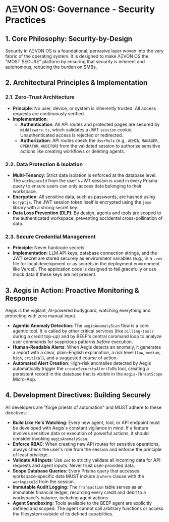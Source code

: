 # ΛΞVON OS: Governance - Security Practices

## 1. Core Philosophy: Security-by-Design

Security in ΛΞVON OS is a foundational, pervasive layer woven into the very fabric of the operating system. It is designed to make ΛΞVON OS the "MOST SECURE" platform by ensuring that security is inherent and autonomous, reducing the burden on SMBs.

## 2. Architectural Principles & Implementation

### 2.1. Zero-Trust Architecture

-   **Principle**: No user, device, or system is inherently trusted. All access requests are continuously verified.
-   **Implementation**:
    -   **Authentication**: All API routes and protected pages are secured by `middleware.ts`, which validates a JWT `session` cookie. Unauthenticated access is rejected or redirected.
    -   **Authorization**: API routes check the `UserRole` (e.g., `ADMIN`, `MANAGER`, `OPERATOR`, `AUDITOR`) from the validated session to authorize sensitive actions like creating workflows or deleting agents.

### 2.2. Data Protection & Isolation

-   **Multi-Tenancy**: Strict data isolation is enforced at the database level. The `workspaceId` from the user's JWT session is used in every Prisma query to ensure users can only access data belonging to their workspace.
-   **Encryption**: All sensitive data, such as passwords, are hashed using `bcryptjs`. The JWT session token itself is encrypted using the `jose` library with a strong secret key.
-   **Data Loss Prevention (DLP)**: By design, agents and tools are scoped to the authenticated workspace, preventing accidental cross-pollination of data.

### 2.3. Secure Credential Management

-   **Principle**: Never hardcode secrets.
-   **Implementation**: LLM API keys, database connection strings, and the JWT secret are stored securely as environment variables (e.g., in a `.env` file for local development or as secrets in the deployment environment like Vercel). The application code is designed to fail gracefully or use mock data if these keys are not present.

## 3. Aegis in Action: Proactive Monitoring & Response

Aegis is the vigilant, AI-powered bodyguard, watching everything and protecting with zero manual input.

-   **Agentic Anomaly Detection**: The `aegisAnomalyScan` flow is a core agentic tool. It is called by other critical services (like `billing-tools` during a credit top-up) and by BEEP's central command loop to analyze user commands for suspicious patterns *before* execution.
-   **Human-Readable Alerts**: When Aegis detects an anomaly, it generates a report with a clear, plain-English explanation, a risk level (`low`, `medium`, `high`, `critical`), and a suggested course of action.
-   **Automated Alert Creation**: High-risk anomalies detected by Aegis automatically trigger the `createSecurityAlertInDb` tool, creating a persistent record in the database that is visible in the `Aegis-ThreatScope` Micro-App.

## 4. Development Directives: Building Securely

All developers are "forge priests of automation" and MUST adhere to these directives:

-   **Build Like He's Watching**: Every new agent, tool, or API endpoint must be developed with Aegis's constant vigilance in mind. If a feature involves sensitive data or execution of powerful actions, it should consider invoking `aegisAnomalyScan`.
-   **Enforce RBAC**: When creating new API routes for sensitive operations, always check the user's role from the session and enforce the principle of least privilege.
-   **Validate All Inputs**: Use `Zod` to strictly validate all incoming data for API requests and agent inputs. Never trust user-provided data.
-   **Scope Database Queries**: Every Prisma query that accesses workspace-specific data MUST include a `where` clause with the `workspaceId` from the session.
-   **Immutable Audit Logging**: The `Transaction` table serves as an immutable financial ledger, recording every credit and debit to a workspace's balance, including agent actions.
-   **Agent Sandboxing**: Tools available to the BEEP agent are explicitly defined and scoped. The agent cannot call arbitrary functions or access the filesystem outside of its defined capabilities.
